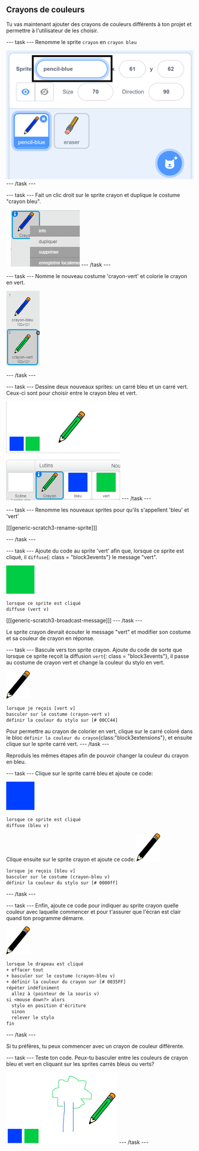## Crayons de couleurs

Tu vas maintenant ajouter des crayons de couleurs différents à ton projet et permettre à l'utilisateur de les choisir.

\--- task \--- Renomme le sprite `crayon` en `crayon bleu`

![renommer-crayon](images/rename-pencil.png) \--- /task \---

\--- task \--- Fait un clic droit sur le sprite crayon et duplique le costume "crayon bleu".

![capture d'écran](images/paint-blue-duplicate.png) \--- /task \---

\--- task \--- Nomme le nouveau costume 'crayon-vert' et colorie le crayon en vert.

![capture d'écran](images/paint-pencil-green.png)

\--- /task \---

\--- task \--- Dessine deux nouveaux sprites: un carré bleu et un carré vert. Ceux-ci sont pour choisir entre le crayon bleu et vert.

![capture d'écran](images/paint-selectors.png) \--- /task \---

\--- task \--- Renomme les nouveaux sprites pour qu'ils s'appellent 'bleu' et 'vert'

[[[generic-scratch3-rename-sprite]]]

\--- /task \---

\--- task \--- Ajoute du code au sprite 'vert' afin que, lorsque ce sprite est cliqué, il `diffuse`{: class = "block3events"} le message "vert".

![carré vert](images/green_square.png)

```blocks3
lorsque ce sprite est cliqué 
diffuse (vert v)
```

[[[generic-scratch3-broadcast-message]]] \--- /task \---

Le sprite crayon devrait écouter le message "vert" et modifier son costume et sa couleur de crayon en réponse.

\--- task \--- Bascule vers ton sprite crayon. Ajoute du code de sorte que lorsque ce sprite reçoit la diffusion `vert`{: class = "block3events"}, il passe au costume de crayon vert et change la couleur du stylo en vert.

![crayon](images/pencil.png)

```blocks3
lorsque je reçois [vert v]
basculer sur le costume (crayon-vert v)
définir la couleur du stylo sur [# 00CC44]
```

Pour permettre au crayon de colorier en vert, clique sur le carré coloré dans le bloc `définir la couleur du crayon`{class:"block3extensions"}, et ensuite clique sur le sprite carré vert. \--- /task \---

Reproduis les mêmes étapes afin de pouvoir changer la couleur du crayon en bleu.

\--- task \--- Clique sur le sprite carré bleu et ajoute ce code:

![carré_bleu](images/blue_square.png)

```blocks3
lorsque ce sprite est cliqué 
diffuse (bleu v)
```

Clique ensuite sur le sprite crayon et ajoute ce code: ![crayon](images/pencil.png)

```blocks3
lorsque je reçois [bleu v]
basculer sur le costume (crayon-bleu v)
définir la couleur du stylo sur [# 0000ff]
```

\--- /task \---

\--- task \--- Enfin, ajoute ce code pour indiquer au sprite crayon quelle couleur avec laquelle commencer et pour t'assurer que l'écran est clair quand ton programme démarre.

![crayon](images/pencil.png)

```blocks3
lorsque le drapeau est cliqué 
+ effacer tout
+ basculer sur le costume (crayon-bleu v)
+ définir la couleur du crayon sur [# 0035FF]
répéter indéfiniment
  allez à (pointeur de la souris v)
si <mouse down?> alors
  stylo en position d'écriture
  sinon
  relever le stylo
fin
```

\--- /task \---

Si tu préfères, tu peux commencer avec un crayon de couleur différente.

\--- task \--- Teste ton code. Peux-tu basculer entre les couleurs de crayon bleu et vert en cliquant sur les sprites carrés bleus ou verts?

![capture d'écran](images/paint-pens-test.png) \--- /task \---